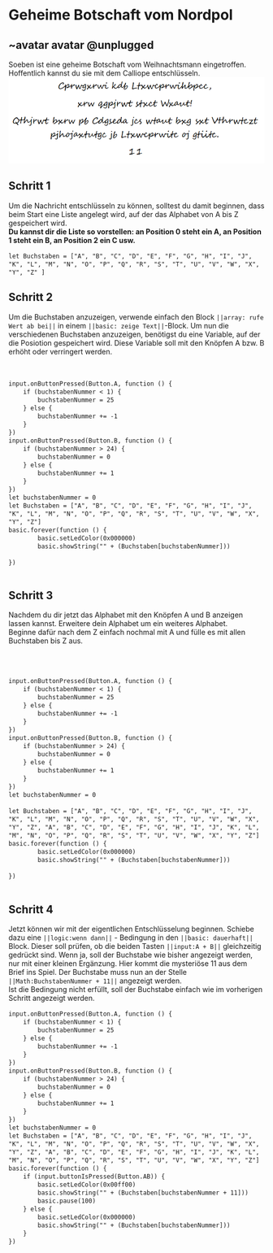 # Geheime Botschaft vom Nordpol
## ~avatar avatar @unplugged
Soeben ist eine geheime Botschaft vom Weihnachtsmann eingetroffen. Hoffentlich kannst du sie mit dem Calliope entschlüsseln.
![Bootschaft](https://github.com/r00b1nh00d/geheimeBotschaftVomNordpol/blob/master/GeheimeBootschaft1.PNG?raw=true)



## Schritt 1 
Um die Nachricht entschlüsseln zu können, solltest du damit beginnen, dass beim Start eine Liste angelegt wird, auf der das Alphabet von A bis Z gespeichert wird. <br>
**Du kannst dir die Liste so vorstellen: an Position 0 steht ein A, an Position 1 steht ein B, an Position 2 ein C usw.**
```blocks
let Buchstaben = ["A", "B", "C", "D", "E", "F", "G", "H", "I", "J", "K", "L", "M", "N", "O", "P", "Q", "R", "S", "T", "U", "V", "W", "X", "Y", "Z" ]
```

## Schritt 2
Um die Buchstaben anzuzeigen, verwende einfach den Block ``||array: rufe Wert ab bei||`` in einem ``||basic: zeige Text||``-Block. 
Um nun die verschiedenen Buchstaben anzuzeigen, benötigst du eine Variable, auf der die Posiotion gespeichert wird. Diese Variable soll mit den Knöpfen A bzw. B erhöht oder verringert werden. 
```blocks


input.onButtonPressed(Button.A, function () {
    if (buchstabenNummer < 1) {
        buchstabenNummer = 25
    } else {
        buchstabenNummer += -1
    }
})
input.onButtonPressed(Button.B, function () {
    if (buchstabenNummer > 24) {
        buchstabenNummer = 0
    } else {
        buchstabenNummer += 1
    }
})
let buchstabenNummer = 0
let Buchstaben = ["A", "B", "C", "D", "E", "F", "G", "H", "I", "J", "K", "L", "M", "N", "O", "P", "Q", "R", "S", "T", "U", "V", "W", "X", "Y", "Z"]
basic.forever(function () {
        basic.setLedColor(0x000000)
        basic.showString("" + (Buchstaben[buchstabenNummer]))
   
})


```

## Schritt 3 
Nachdem du dir jetzt das Alphabet mit den Knöpfen A und B anzeigen lassen kannst. Erweitere dein Alphabet um ein weiteres Alphabet. <br>
Beginne dafür nach dem Z einfach nochmal mit A und fülle es mit allen Buchstaben bis Z aus.
```blocks



input.onButtonPressed(Button.A, function () {
    if (buchstabenNummer < 1) {
        buchstabenNummer = 25
    } else {
        buchstabenNummer += -1
    }
})
input.onButtonPressed(Button.B, function () {
    if (buchstabenNummer > 24) {
        buchstabenNummer = 0
    } else {
        buchstabenNummer += 1
    }
})
let buchstabenNummer = 0

let Buchstaben = ["A", "B", "C", "D", "E", "F", "G", "H", "I", "J", "K", "L", "M", "N", "O", "P", "Q", "R", "S", "T", "U", "V", "W", "X", "Y", "Z", "A", "B", "C", "D", "E", "F", "G", "H", "I", "J", "K", "L", "M", "N", "O", "P", "Q", "R", "S", "T", "U", "V", "W", "X", "Y", "Z"]
basic.forever(function () {
        basic.setLedColor(0x000000)
        basic.showString("" + (Buchstaben[buchstabenNummer]))
   
})


```


## Schritt 4
Jetzt können wir mit der eigentlichen Entschlüsselung beginnen. Schiebe dazu eine ``||logic:wenn dann||`` - Bedingung in den ``||basic: dauerhaft||`` Block.
Dieser soll prüfen, ob die beiden Tasten ``||input:A + B||`` gleichzeitig gedrückt sind. Wenn ja, soll der Buchstabe wie bisher angezeigt werden, nur mit einer kleinen Ergänzung. Hier kommt die mysteriöse 11 aus dem Brief ins Spiel. Der Buchstabe muss nun an der Stelle ``||Math:BuchstabenNummer + 11||`` angezeigt werden. <br>
Ist die Bedingung nicht erfüllt, soll der Buchstabe einfach wie im vorherigen Schritt angezeigt werden.
```blocks
input.onButtonPressed(Button.A, function () {
    if (buchstabenNummer < 1) {
        buchstabenNummer = 25
    } else {
        buchstabenNummer += -1
    }
})
input.onButtonPressed(Button.B, function () {
    if (buchstabenNummer > 24) {
        buchstabenNummer = 0
    } else {
        buchstabenNummer += 1
    }
})
let buchstabenNummer = 0
let Buchstaben = ["A", "B", "C", "D", "E", "F", "G", "H", "I", "J", "K", "L", "M", "N", "O", "P", "Q", "R", "S", "T", "U", "V", "W", "X", "Y", "Z", "A", "B", "C", "D", "E", "F", "G", "H", "I", "J", "K", "L", "M", "N", "O", "P", "Q", "R", "S", "T", "U", "V", "W", "X", "Y", "Z"]
basic.forever(function () {
    if (input.buttonIsPressed(Button.AB)) {
        basic.setLedColor(0x00ff00)
        basic.showString("" + (Buchstaben[buchstabenNummer + 11]))
        basic.pause(100)
    } else {
        basic.setLedColor(0x000000)
        basic.showString("" + (Buchstaben[buchstabenNummer]))
    }
})
```
